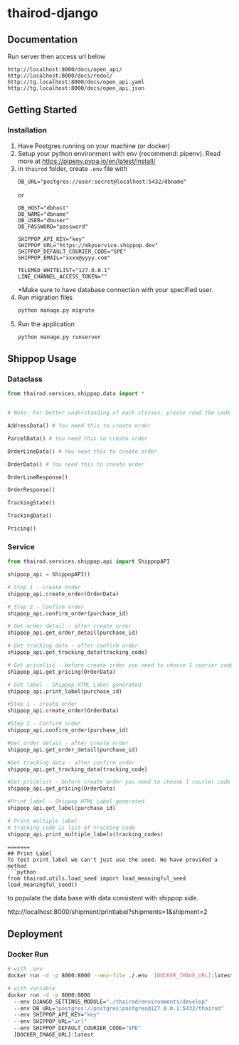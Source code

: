 # thairod-django

## Documentation
Run server then access url below
```
http://localhost:8000/docs/open_api/
http://localhost:8000/docs/redoc/
http://tg.localhost:8000/docs/open_api.yaml
http://tg.localhost:8000/docs/open_api.json
```




## Getting Started

### Installation

1. Have Postgres running on your machine (or docker)
2. Setup your python environment with env (recommend: pipenv). Read more at https://pipenv.pypa.io/en/latest/install/
3. in `thairod` folder, create `.env` file with 
   ```
   DB_URL="postgres://user:secret@localhost:5432/dbname"
   ```
   or
   ```
   DB_HOST="dbhost"
   DB_NAME="dbname"
   DB_USER="dbuser"
   DB_PASSWORD="password"
   
   SHIPPOP_API_KEY="key"
   SHIPPOP_URL="https://mkpservice.shippop.dev"
   SHIPPOP_DEFAULT_COURIER_CODE="SPE"
   SHIPPOP_EMAIL="xxxx@yyyy.com"
   
   TELEMED_WHITELIST="127.0.0.1"
   LINE_CHANNEL_ACCESS_TOKEN=""

   ```
   *Make sure to have database connection with your specified user.
4. Run migration files
   ```sh
   python manage.py migrate
   ```
5. Run the application 
   ```
   python manage.py runserver
   ```
   
## Shippop Usage

### Dataclass
```python
from thairod.services.shippop.data import *


# Note: For better understanding of each classes, please read the code 

AddressData() # You need this to create order

ParcelData() # You need this to create order

OrderLineData() # You need this to create order

OrderData() # You need this to create order

OrderLineResponse()

OrderResponse()

TrackingState()

TrackingData()

Pricing()
```

### Service

```python
from thairod.services.shippop.api import ShippopAPI

shippop_api = ShippopAPI()

# Step 1 - create order
shippop_api.create_order(OrderData)

# Step 2 - Confirm order
shippop_api.confirm_order(purchase_id)

# Get order detail - after create order
shippop_api.get_order_detail(purchase_id)

# Get tracking data - after confirm order
shippop_api.get_tracking_data(tracking_code)

# Get pricelist - before create order you need to choose 1 courier code
shippop_api.get_pricing(OrderData)

# Get label - Shippop HTML Label generated
shippop_api.print_label(purchase_id)

#Step 1 - create order
shippop_api.create_order(OrderData)

#Step 2 - Confirm order
shippop_api.confirm_order(purchase_id)

#Get order detail - after create order
shippop_api.get_order_detail(purchase_id)

#Get tracking data - after confirm order
shippop_api.get_tracking_data(tracking_code)

#Get pricelist - before create order you need to choose 1 courier code
shippop_api.get_pricing(OrderData)

#Print label - Shippop HTML Label generated
shippop_api.get_label(purchase_id)

# Print multiple label
# tracking_code is list of tracking code
shippop_api.print_multiple_labels(tracking_codes)
```

```
=======
## Print Label
To test print label we can't just use the seed. We have provided a method
```python
from thairod.utils.load_seed import load_meaningful_seed
load_meaningful_seed()
```
to populate the data base with data consistent with shippop side.

http://localhost:8000/shipment/printlabel?shipments=1&shipment=2


## Deployment

### Docker Run
```bash
# with .env
docker run -d -p 8000:8000 --env-file ./.env  [DOCKER_IMAGE_URL]:latest

# with variable
docker run -d -p 8000:8000 
  --env DJANGO_SETTINGS_MODULE="./thairod/environments/develop" 
  --env DB_URL="postgres://postgres:postgres@127.0.0.1:5432/thairod"
  --env SHIPPOP_API_KEY="key"
  --env SHIPPOP_URL="url"
  --env SHIPPOP_DEFAULT_COURIER_CODE="SPE"  
  [DOCKER_IMAGE_URL]:latest
